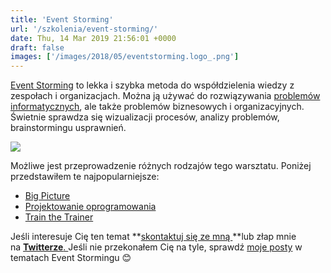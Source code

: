 ```yaml
---
title: 'Event Storming'
url: '/szkolenia/event-storming/'
date: Thu, 14 Mar 2019 21:56:01 +0000
draft: false
images: ['/images/2018/05/eventstorming.logo_.png']
---
```


[Event Storming](https://en.wikipedia.org/wiki/Event_storming) to lekka i szybka metoda do współdzielenia wiedzy z zespołach i organizacjach. Można ją używać do rozwiązywania [problemów informatycznych](https://www.thoughtworks.com/radar/techniques/event-storming), ale także problemów biznesowych i organizacyjnych. Świetnie sprawdza się wizualizacji procesów, analizy problemów, brainstormingu usprawnień.

[![](/images/2019/09/event-storming-showcase.jpg)](/images/2019/09/event-storming-showcase.jpg)

Możliwe jest przeprowadzenie różnych rodzajów tego warsztatu. Poniżej przedstawiłem te najpopularniejsze:

 *   [Big Picture](/szkolenia/event-storming-big-picture/)
 *   [Projektowanie oprogramowania](/szkolenia/event-storming-projektowanie-oprogramowania/)
 *   [Train the Trainer](/event-storming-train-the-trainer/)

Jeśli interesuje Cię ten temat **[skontaktuj się ze mną ](/kontakt)**lub złap mnie na [**Twitterze**. ](https://twitter.com/RadekMaziarka)Jeśli nie przekonałem Cię na tyle, sprawdź [moje posty](/category/event-storming/) w tematach Event Stormingu 😊